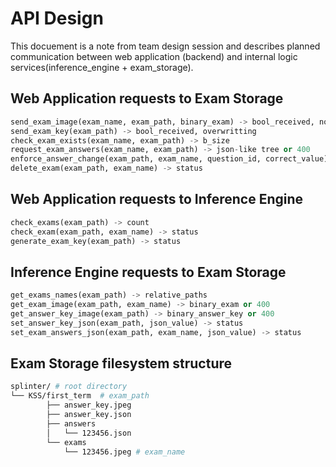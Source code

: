 # API Design

This docuement is a note from team design session and describes planned
communication between web application (backend) and internal logic
services(inference_engine + exam_storage).

## Web Application requests to Exam Storage

```py
send_exam_image(exam_name, exam_path, binary_exam) -> bool_received, non-overwritting
send_exam_key(exam_path) -> bool_received, overwritting
check_exam_exists(exam_name, exam_path) -> b_size
request_exam_answers(exam_name, exam_path) -> json-like tree or 400
enforce_answer_change(exam_path, exam_name, question_id, correct_value) -> status or 400
delete_exam(exam_path, exam_name) -> status
```

## Web Application requests to Inference Engine

```py
check_exams(exam_path) -> count
check_exam(exam_path, exam_name) -> status
generate_exam_key(exam_path) -> status
```

## Inference Engine requests to Exam Storage

```py
get_exams_names(exam_path) -> relative_paths
get_exam_image(exam_path, exam_name) -> binary_exam or 400
get_answer_key_image(exam_path) -> binary_answer_key or 400
set_answer_key_json(exam_path, json_value) -> status
set_exam_answers_json(exam_path, exam_name, json_value) -> status
```

## Exam Storage filesystem structure

```bash
splinter/ # root directory
└── KSS/first_term  # exam_path
        ├── answer_key.jpeg
        ├── answer_key.json
        ├── answers
        │   └── 123456.json
        └── exams
            └── 123456.jpeg # exam_name
```

